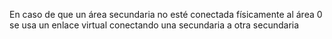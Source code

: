 En caso de que un área secundaria no esté conectada físicamente al área 0 se usa un enlace virtual conectando una secundaria a otra secundaria